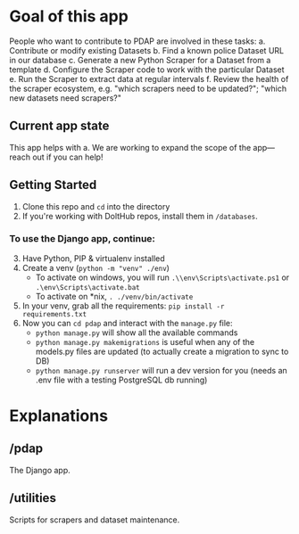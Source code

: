 # Goal of this app
People who want to contribute to PDAP are involved in these tasks: 
   a. Contribute or modify existing Datasets
   b. Find a known police Dataset URL in our database
   c. Generate a new Python Scraper for a Dataset from a template
   d. Configure the Scraper code to work with the particular Dataset
   e. Run the Scraper to extract data at regular intervals
   f. Review the health of the scraper ecosystem, e.g. "which scrapers need to be updated?"; "which new datasets need scrapers?"

## Current app state
This app helps with a. We are working to expand the scope of the app&mdash;reach out if you can help!

## Getting Started
1. Clone this repo and `cd` into the directory
2. If you're working with DoltHub repos, install them in `/databases`.

### To use the Django app, continue:

3. Have Python, PIP & virtualenv installed
4. Create a venv (`python -m "venv" ./env`)
    * To activate on windows, you will run `.\\env\Scripts\activate.ps1` or `.\env\Scripts\activate.bat`
    * To activate on *nix, `. ./venv/bin/activate`
5. In your venv, grab all the requirements: `pip install -r requirements.txt`
6. Now you can `cd pdap` and interact with the `manage.py` file:
    * `python manage.py` will show all the available commands
    * `python manage.py makemigrations` is useful when any of the models.py files are updated (to actually create a migration to sync to DB)
    * `python manage.py runserver` will run a dev version for you (needs an .env file with a testing PostgreSQL db running)

# Explanations
## /pdap
The Django app.

## /utilities
Scripts for scrapers and dataset maintenance.

